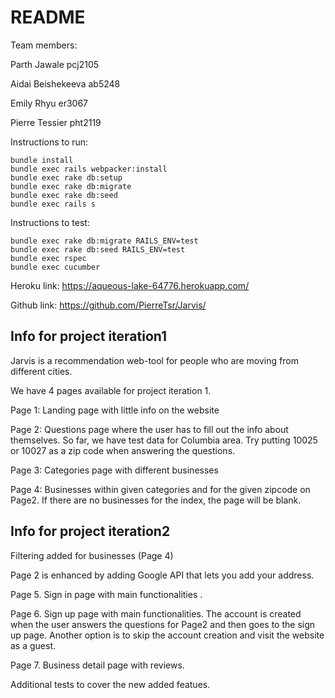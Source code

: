 # README

Team members:

Parth Jawale pcj2105

Aidai Beishekeeva ab5248 

Emily Rhyu er3067

Pierre Tessier pht2119


Instructions to run:
```
bundle install
bundle exec rails webpacker:install
bundle exec rake db:setup 
bundle exec rake db:migrate 
bundle exec rake db:seed 
bundle exec rails s
```

Instructions to test: 
```
bundle exec rake db:migrate RAILS_ENV=test
bundle exec rake db:seed RAILS_ENV=test
bundle exec rspec 
bundle exec cucumber 
```

Heroku link: 
https://aqueous-lake-64776.herokuapp.com/


Github link: 
https://github.com/PierreTsr/Jarvis/


## Info for project iteration1

Jarvis is a recommendation web-tool for people who are moving from different cities. 

We have 4 pages available for project iteration 1. 

Page 1: Landing page with little info on the website

Page 2: Questions page where the user has to fill out the info about themselves. So far, we have test data for Columbia area. Try putting 10025 or 10027 as a zip code when answering the questions. 

Page 3: Categories page with different businesses 

Page 4: Businesses within given categories and for the given zipcode on Page2. If there are no businesses for the index, the page will be blank. 

## Info for project iteration2

Filtering added for businesses (Page 4)

Page 2 is enhanced by adding Google API that lets you add your address.

Page 5. Sign in page with main functionalities .

Page 6. Sign up page with main functionalities. The account is created when the user answers the questions for Page2 and then goes to the sign up page. Another option is to skip the account creation and visit the website as a guest. 

Page 7. Business detail page with reviews. 

Additional tests to cover the new added featues. 


